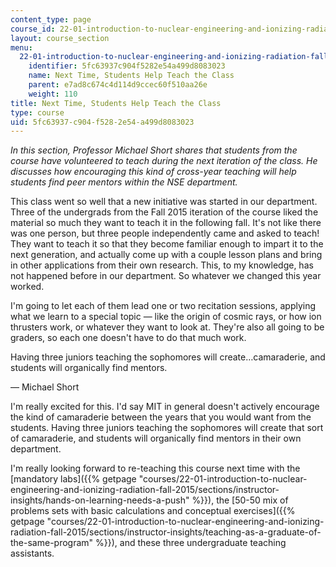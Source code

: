 ```yaml
---
content_type: page
course_id: 22-01-introduction-to-nuclear-engineering-and-ionizing-radiation-fall-2015
layout: course_section
menu:
  22-01-introduction-to-nuclear-engineering-and-ionizing-radiation-fall-2015:
    identifier: 5fc63937c904f5282e54a499d8083023
    name: Next Time, Students Help Teach the Class
    parent: e7ad8c674c4d114d9ccec60f510aa26e
    weight: 110
title: Next Time, Students Help Teach the Class
type: course
uid: 5fc63937-c904-f528-2e54-a499d8083023
---
```


_In this section, Professor Michael Short shares that students from the course have volunteered to teach during the next iteration of the class. He discusses how encouraging this kind of cross-year teaching will help students find peer mentors within the NSE department._

This class went so well that a new initiative was started in our department. Three of the undergrads from the Fall 2015 iteration of the course liked the material so much they want to teach it in the following fall. It's not like there was one person, but three people independently came and asked to teach! They want to teach it so that they become familiar enough to impart it to the next generation, and actually come up with a couple lesson plans and bring in other applications from their own research. This, to my knowledge, has not happened before in our department. So whatever we changed this year worked.

I'm going to let each of them lead one or two recitation sessions, applying what we learn to a special topic — like the origin of cosmic rays, or how ion thrusters work, or whatever they want to look at. They're also all going to be graders, so each one doesn't have to do that much work.

Having three juniors teaching the sophomores will create…camaraderie, and students will organically find mentors.

— Michael Short

I'm really excited for this. I'd say MIT in general doesn't actively encourage the kind of camaraderie between the years that you would want from the students. Having three juniors teaching the sophomores will create that sort of camaraderie, and students will organically find mentors in their own department.

I'm really looking forward to re-teaching this course next time with the [mandatory labs]({{% getpage "courses/22-01-introduction-to-nuclear-engineering-and-ionizing-radiation-fall-2015/sections/instructor-insights/hands-on-learning-needs-a-push" %}}), the [50-50 mix of problems sets with basic calculations and conceptual exercises]({{% getpage "courses/22-01-introduction-to-nuclear-engineering-and-ionizing-radiation-fall-2015/sections/instructor-insights/teaching-as-a-graduate-of-the-same-program" %}}), and these three undergraduate teaching assistants.